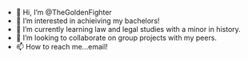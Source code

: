 - 👋 Hi, I’m @TheGoldenFighter
- 👀 I’m interested in achieiving my bachelors!
- 🌱 I’m currently learning law and legal studies with a minor in history.
- 💞️ I’m looking to collaborate on group projects with my peers.
- 📫 How to reach me...email!

<!---
TheGoldenFighter/TheGoldenFighter is a ✨ special ✨ repository because its `README.md` (this file) appears on your GitHub profile.
You can click the Preview link to take a look at your changes.
--->
